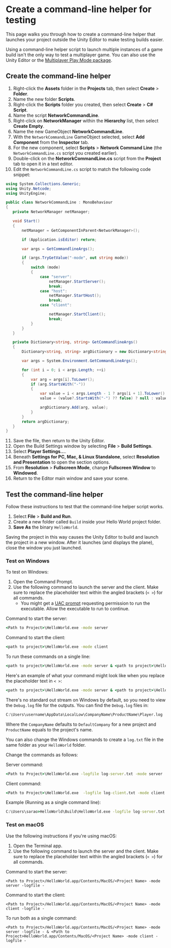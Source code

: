 #  Create a command-line helper for testing

This page walks you through how to create a command-line helper that launches your project outside the Unity Editor to make testing builds easier.

Using a command-line helper script to launch multiple instances of a game build isn't the only way to test a multiplayer game. You can also use the Unity Editor or the [Multiplayer Play Mode package](https://docs-multiplayer.unity3d.com/mppm/current/about/).

## Create the command-line helper

1. Right-click the **Assets** folder in the **Projects** tab, then select **Create** > **Folder**.
2. Name the new folder **Scripts**.
3. Right-click the **Scripts** folder you created, then select **Create** > **C# Script**.
4. Name the script **NetworkCommandLine**.
5. Right-click on **NetworkManager** within the **Hierarchy** list, then select **Create Empty**.
6. Name the new GameObject **NetworkCommandLine**.
7. With the `NetworkCommandLine` GameObject selected, select **Add Component** from the **Inspector** tab.
8. For the new component, select **Scripts** > **Network Command Line** (the `NetworkCommandLine.cs` script you created earlier).
9. Double-click on the **NetworkCommandLine.cs** script from the **Project** tab to open it in a text editor.
10. Edit the `NetworkCommandLine.cs` script to match the following code snippet:

```csharp
using System.Collections.Generic;
using Unity.Netcode;
using UnityEngine;

public class NetworkCommandLine : MonoBehaviour
{
   private NetworkManager netManager;

   void Start()
   {
       netManager = GetComponentInParent<NetworkManager>();

       if (Application.isEditor) return;

       var args = GetCommandlineArgs();

       if (args.TryGetValue("-mode", out string mode))
       {
           switch (mode)
           {
               case "server":
                   netManager.StartServer();
                   break;
               case "host":
                   netManager.StartHost();
                   break;
               case "client":

                   netManager.StartClient();
                   break;
           }
       }
   }

   private Dictionary<string, string> GetCommandlineArgs()
   {
       Dictionary<string, string> argDictionary = new Dictionary<string, string>();

       var args = System.Environment.GetCommandLineArgs();

       for (int i = 0; i < args.Length; ++i)
       {
           var arg = args[i].ToLower();
           if (arg.StartsWith("-"))
           {
               var value = i < args.Length - 1 ? args[i + 1].ToLower() : null;
               value = (value?.StartsWith("-") ?? false) ? null : value;

               argDictionary.Add(arg, value);
           }
       }
       return argDictionary;
   }
}
```

11. Save the file, then return to the Unity Editor.
12. Open the Build Settings window by selecting **File** > **Build Settings**.
13. Select **Player Settings…**.
14. Beneath **Settings for PC, Mac, & Linux Standalone**, select **Resolution and Presentation** to open the section options.
15. From **Resolution** > **Fullscreen Mode**, change **Fullscreen Window** to **Windowed**.
16. Return to the Editor main window and save your scene.

## Test the command-line helper

Follow these instructions to test that the command-line helper script works.

1. Select **File** > **Build and Run**.
2. Create a new folder called `Build` inside your Hello World project folder.
3. **Save As** the binary `HelloWorld`.

Saving the project in this way causes the Unity Editor to build and launch the project in a new window. After it launches (and displays the plane), close the window you just launched.

### Test on Windows

To test on Windows:

1. Open the Command Prompt.
2. Use the following command to launch the server and the client. Make sure to replace the placeholder text within the angled brackets (`< >`) for all commands.
    * You might get a [UAC prompt](https://learn.microsoft.com/windows/security/identity-protection/user-account-control/how-user-account-control-works) requesting permission to run the executable. Allow the executable to run to continue.

Command to start the server:

```cmd
<Path to Project>\HelloWorld.exe -mode server
```

Command to start the client:

```cmd
<path to project>\HelloWorld.exe -mode client
```

To run these commands on a single line:

```cmd
<path to project>\HelloWorld.exe -mode server & <path to project>\HelloWorld.exe -mode client
```

Here's an example of what your command might look like when you replace the placeholder text in `< >`:

```cmd
<path to project>\HelloWorld.exe -mode server & <path to project>\HelloWorld.exe -mode client
```
There's no standard out stream on Windows by default, so you need to view the `Debug.log` file for the outputs. You can find the `Debug.log` files in:

```cmd
C:\Users\username\AppData\LocalLow\CompanyName\ProductName\Player.log
```

Where the `CompanyName` defaults to `DefaultCompany` for a new project and `ProductName` equals to the project's name.

You can also change the Windows commands to create a `log.txt` file in the same folder as your `HelloWorld` folder.

Change the commands as follows:

Server command:

```cmd
<Path to Project>\HelloWorld.exe -logfile log-server.txt -mode server
```

Client command:

```cmd
<Path to Project>\HelloWorld.exe  -logfile log-client.txt -mode client
```

Example (Running as a single command line):

```cmd
C:\Users\sarao>HelloWorld\Build\HelloWorld.exe -logfile log-server.txt -mode server & HelloWorld\Build\HelloWorld.exe -logfile log-client.txt -mode client
```

### Test on macOS

Use the following instructions if you're using macOS:

1. Open the Terminal app.
2. Use the following command to launch the server and the client. Make sure to replace the placeholder text within the angled brackets (`< >`) for all commands.

Command to start the server:

```shell
<Path to Project>/HelloWorld.app/Contents/MacOS/<Project Name> -mode server -logfile -
```

Command to start the client:

```shell
<Path to Project>/HelloWorld.app/Contents/MacOS/<Project Name> -mode client -logfile -
```

To run both as a single command:

```shell
<Path to Project>/HelloWorld.app/Contents/MacOS/<Project Name> -mode server -logfile - & <Path to Project>HelloWorld.app/Contents/MacOS/<Project Name> -mode client -logfile -
```
